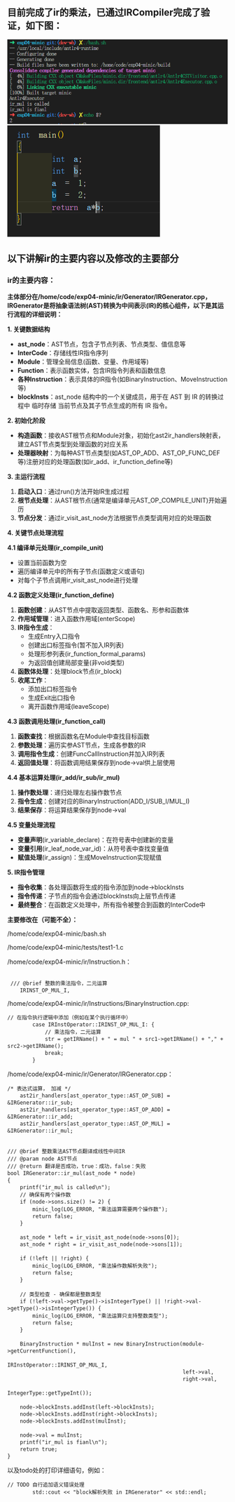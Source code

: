 
## 目前完成了ir的乘法，已通过IRCompiler完成了验证，如下图：
![alt text](figs/readmeBywh-image-1.png)
![alt text](figs/readmeBywh-image-2.png)

## 以下讲解ir的主要内容以及修改的主要部分

### ir的主要内容：
**主体部分在/home/code/exp04-minic/ir/Generator/IRGenerator.cpp，IRGenerator是将抽象语法树(AST)转换为中间表示(IR)的核心组件，以下是其运行流程的详细说明：**

**1. 关键数据结构**

- **ast_node**：AST节点，包含子节点列表、节点类型、值信息等
- **InterCode**：存储线性IR指令序列
- **Module**：管理全局信息(函数、变量、作用域等)
- **Function**：表示函数实体，包含IR指令列表和函数信息
- **各种Instruction**：表示具体的IR指令(如BinaryInstruction、MoveInstruction等)
- **blockInsts**：ast_node 结构中的一个关键成员，用于在 AST 到 IR 的转换过程中 临时存储 当前节点及其子节点生成的所有 IR 指令。

**2. 初始化阶段**

- **构造函数**：接收AST根节点和Module对象，初始化ast2ir_handlers映射表，建立AST节点类型到处理函数的对应关系
- **处理器映射**：为每种AST节点类型(如AST_OP_ADD、AST_OP_FUNC_DEF等)注册对应的处理函数(如ir_add、ir_function_define等)

**3. 主运行流程**

1. **启动入口**：通过run()方法开始IR生成过程
2. **根节点处理**：从AST根节点(通常是编译单元AST_OP_COMPILE_UNIT)开始遍历
3. **节点分发**：通过ir_visit_ast_node方法根据节点类型调用对应的处理函数

**4. 关键节点处理流程**

 **4.1 编译单元处理(ir_compile_unit)**
- 设置当前函数为空
- 遍历编译单元中的所有子节点(函数定义或语句)
- 对每个子节点调用ir_visit_ast_node进行处理

 **4.2 函数定义处理(ir_function_define)**
1. **函数创建**：从AST节点中提取返回类型、函数名、形参和函数体
2. **作用域管理**：进入函数作用域(enterScope)
3. **IR指令生成**：
   - 生成Entry入口指令
   - 创建出口标签指令(暂不加入IR列表)
   - 处理形参列表(ir_function_formal_params)
   - 为返回值创建局部变量(非void类型)
4. **函数体处理**：处理block节点(ir_block)
5. **收尾工作**：
   - 添加出口标签指令
   - 生成Exit出口指令
   - 离开函数作用域(leaveScope)

**4.3 函数调用处理(ir_function_call)**
1. **函数查找**：根据函数名在Module中查找目标函数
2. **参数处理**：遍历实参AST节点，生成各参数的IR
3. **调用指令生成**：创建FuncCallInstruction并加入IR列表
4. **返回值处理**：将函数调用结果保存到node->val供上层使用

**4.4 基本运算处理(ir_add/ir_sub/ir_mul)**
1. **操作数处理**：递归处理左右操作数节点
2. **指令生成**：创建对应的BinaryInstruction(ADD_I/SUB_I/MUL_I)
3. **结果保存**：将运算结果保存到node->val

**4.5 变量处理流程**
- **变量声明**(ir_variable_declare)：在符号表中创建新的变量
- **变量引用**(ir_leaf_node_var_id)：从符号表中查找变量值
- **赋值处理**(ir_assign)：生成MoveInstruction实现赋值

**5. IR指令管理**

- **指令收集**：各处理函数将生成的指令添加到node->blockInsts
- **指令传递**：子节点的指令会通过blockInsts向上层节点传递
- **最终整合**：在函数定义处理中，所有指令被整合到函数的InterCode中
  
**主要修改在（可能不全）：**

/home/code/exp04-minic/bash.sh

/home/code/exp04-minic/tests/test1-1.c

/home/code/exp04-minic/ir/Instruction.h：

```
 
 /// @brief 整数的乘法指令，二元运算
    IRINST_OP_MUL_I,

```
/home/code/exp04-minic/ir/Instructions/BinaryInstruction.cpp:

```
// 在指令执行逻辑中添加（例如在某个执行循环中）
        case IRInstOperator::IRINST_OP_MUL_I: {
            // 乘法指令，二元运算
            str = getIRName() + " = mul " + src1->getIRName() + "," + src2->getIRName();
            break;
        }

```
/home/code/exp04-minic/ir/Generator/IRGenerator.cpp：
```
/* 表达式运算， 加减 */
    ast2ir_handlers[ast_operator_type::AST_OP_SUB] = &IRGenerator::ir_sub;
    ast2ir_handlers[ast_operator_type::AST_OP_ADD] = &IRGenerator::ir_add;
    ast2ir_handlers[ast_operator_type::AST_OP_MUL] = &IRGenerator::ir_mul;
```
```

/// @brief 整数乘法AST节点翻译成线性中间IR
/// @param node AST节点
/// @return 翻译是否成功，true：成功，false：失败
bool IRGenerator::ir_mul(ast_node * node)
{
    printf("ir_mul is called\n");
    // 确保有两个操作数
    if (node->sons.size() != 2) {
        minic_log(LOG_ERROR, "乘法运算需要两个操作数");
        return false;
    }

    ast_node * left = ir_visit_ast_node(node->sons[0]);
    ast_node * right = ir_visit_ast_node(node->sons[1]);

    if (!left || !right) {
        minic_log(LOG_ERROR, "乘法操作数解析失败");
        return false;
    }

    // 类型检查 - 确保都是整数类型
    if (!left->val->getType()->isIntegerType() || !right->val->getType()->isIntegerType()) {
        minic_log(LOG_ERROR, "乘法运算只支持整数类型");
        return false;
    }

    BinaryInstruction * mulInst = new BinaryInstruction(module->getCurrentFunction(),
                                                        IRInstOperator::IRINST_OP_MUL_I,
                                                        left->val,
                                                        right->val,
                                                        IntegerType::getTypeInt());

    node->blockInsts.addInst(left->blockInsts);
    node->blockInsts.addInst(right->blockInsts);
    node->blockInsts.addInst(mulInst);

    node->val = mulInst;
    printf("ir_mul is fianl\n");
    return true;
}
```
以及todo处的打印详细语句，例如：
```
// TODO 自行追加语义错误处理
        std::cout << "block解析失败 in IRGenerator" << std::endl;
```

